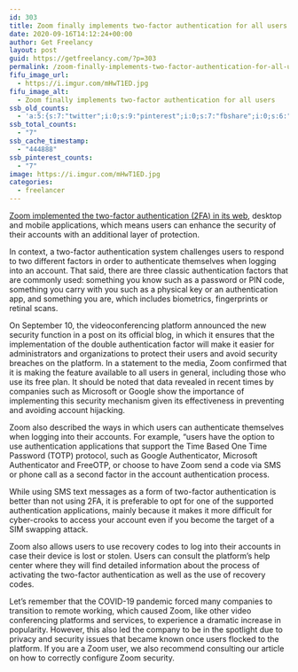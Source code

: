 ```yaml
---
id: 303
title: Zoom finally implements two-factor authentication for all users
date: 2020-09-16T14:12:24+00:00
author: Get Freelancy
layout: post
guid: https://getfreelancy.com/?p=303
permalink: /zoom-finally-implements-two-factor-authentication-for-all-users/
fifu_image_url:
  - https://i.imgur.com/mHwT1ED.jpg
fifu_image_alt:
  - Zoom finally implements two-factor authentication for all users
ssb_old_counts:
  - 'a:5:{s:7:"twitter";i:0;s:9:"pinterest";i:0;s:7:"fbshare";i:0;s:6:"reddit";i:0;s:6:"tumblr";i:0;}'
ssb_total_counts:
  - "7"
ssb_cache_timestamp:
  - "444888"
ssb_pinterest_counts:
  - "7"
image: https://i.imgur.com/mHwT1ED.jpg
categories:
  - freelancer
---
```

[Zoom implemented the two-factor authentication (2FA) in its web](https://blog.zoom.us/secure-your-zoom-account-with-two-factor-authentication/), desktop and mobile applications, which means users can enhance the security of their accounts with an additional layer of protection.

In context, a two-factor authentication system challenges users to respond to two different factors in order to authenticate themselves when logging into an account. That said, there are three classic authentication factors that are commonly used: something you know such as a password or PIN code, something you carry with you such as a physical key or an authentication app, and something you are, which includes biometrics, fingerprints or retinal scans.

On September 10, the videoconferencing platform announced the new security function in a post on its official blog, in which it ensures that the implementation of the double authentication factor will make it easier for administrators and organizations to protect their users and avoid security breaches on the platform. In a statement to the media, Zoom confirmed that it is making the feature available to all users in general, including those who use its free plan. It should be noted that data revealed in recent times by companies such as Microsoft or Google show the importance of implementing this security mechanism given its effectiveness in preventing and avoiding account hijacking.

Zoom also described the ways in which users can authenticate themselves when logging into their accounts. For example, &#8220;users have the option to use authentication applications that support the Time Based One Time Password (TOTP) protocol, such as Google Authenticator, Microsoft Authenticator and FreeOTP, or choose to have Zoom send a code via SMS or phone call as a second factor in the account authentication process.

While using SMS text messages as a form of two-factor authentication is better than not using 2FA, it is preferable to opt for one of the supported authentication applications, mainly because it makes it more difficult for cyber-crooks to access your account even if you become the target of a SIM swapping attack.

Zoom also allows users to use recovery codes to log into their accounts in case their device is lost or stolen. Users can consult the platform&#8217;s help center where they will find detailed information about the process of activating the two-factor authentication as well as the use of recovery codes.

Let&#8217;s remember that the COVID-19 pandemic forced many companies to transition to remote working, which caused Zoom, like other video conferencing platforms and services, to experience a dramatic increase in popularity. However, this also led the company to be in the spotlight due to privacy and security issues that became known once users flocked to the platform. If you are a Zoom user, we also recommend consulting our article on how to correctly configure Zoom security.